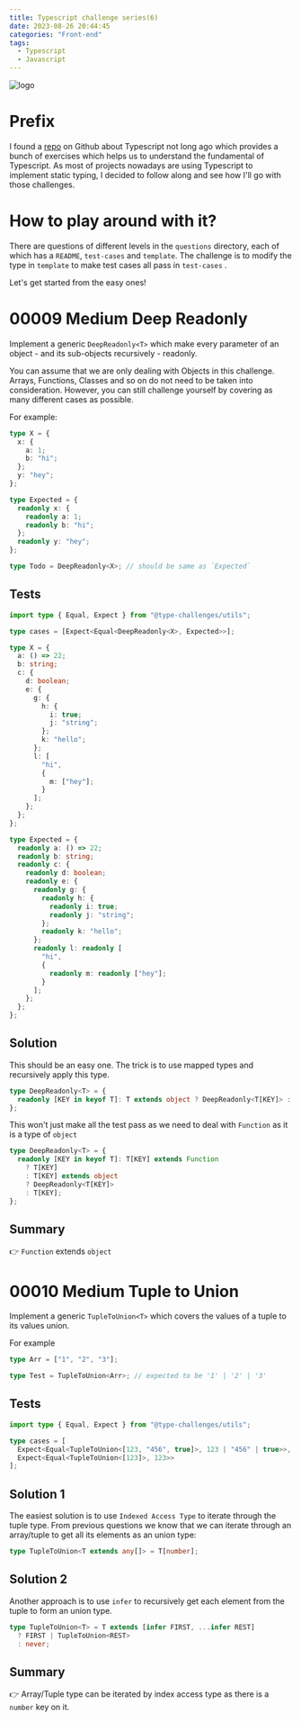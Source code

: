 ```yaml
---
title: Typescript challenge series(6)
date: 2023-08-26 20:44:45
categories: "Front-end"
tags:
  - Typescript
  - Javascript
---
```


![logo](https://tsch.js.org/logo.svg)

# Prefix

I found a [repo](https://github.com/type-challenges/type-challenges) on Github about Typescript not long ago which provides a bunch of exercises which helps us to understand the fundamental of Typescript. As most of projects nowadays are using Typescript to implement static typing, I decided to follow along and see how I'll go with those challenges.

# How to play around with it?

There are questions of different levels in the `questions` directory, each of which has a `README`, `test-cases` and `template`. The challenge is to modify the type in `template` to make test cases all pass in `test-cases` .

Let's get started from the easy ones!

# 00009 Medium Deep Readonly

Implement a generic `DeepReadonly<T>` which make every parameter of an object - and its sub-objects recursively - readonly.

You can assume that we are only dealing with Objects in this challenge. Arrays, Functions, Classes and so on do not need to be taken into consideration. However, you can still challenge yourself by covering as many different cases as possible.

For example:

```ts
type X = {
  x: {
    a: 1;
    b: "hi";
  };
  y: "hey";
};

type Expected = {
  readonly x: {
    readonly a: 1;
    readonly b: "hi";
  };
  readonly y: "hey";
};

type Todo = DeepReadonly<X>; // should be same as `Expected`
```

## Tests

```ts
import type { Equal, Expect } from "@type-challenges/utils";

type cases = [Expect<Equal<DeepReadonly<X>, Expected>>];

type X = {
  a: () => 22;
  b: string;
  c: {
    d: boolean;
    e: {
      g: {
        h: {
          i: true;
          j: "string";
        };
        k: "hello";
      };
      l: [
        "hi",
        {
          m: ["hey"];
        }
      ];
    };
  };
};

type Expected = {
  readonly a: () => 22;
  readonly b: string;
  readonly c: {
    readonly d: boolean;
    readonly e: {
      readonly g: {
        readonly h: {
          readonly i: true;
          readonly j: "string";
        };
        readonly k: "hello";
      };
      readonly l: readonly [
        "hi",
        {
          readonly m: readonly ["hey"];
        }
      ];
    };
  };
};
```

## Solution

This should be an easy one. The trick is to use mapped types and recursively apply this type.

```ts
type DeepReadonly<T> = {
  readonly [KEY in keyof T]: T extends object ? DeepReadonly<T[KEY]> : T[KEY];
};
```

This won't just make all the test pass as we need to deal with `Function` as it is a type of `object`

```ts
type DeepReadonly<T> = {
  readonly [KEY in keyof T]: T[KEY] extends Function
    ? T[KEY]
    : T[KEY] extends object
    ? DeepReadonly<T[KEY]>
    : T[KEY];
};
```

## Summary

👉 `Function` extends `object`

# 00010 Medium Tuple to Union

Implement a generic `TupleToUnion<T>` which covers the values of a tuple to its values union.

For example

```ts
type Arr = ["1", "2", "3"];

type Test = TupleToUnion<Arr>; // expected to be '1' | '2' | '3'
```

## Tests

```ts
import type { Equal, Expect } from "@type-challenges/utils";

type cases = [
  Expect<Equal<TupleToUnion<[123, "456", true]>, 123 | "456" | true>>,
  Expect<Equal<TupleToUnion<[123]>, 123>>
];
```

## Solution 1

The easiest solution is to use `Indexed Access Type` to iterate through the tuple type. From previous questions we know that we can iterate through an array/tuple to get all its elements as an union type:

```ts
type TupleToUnion<T extends any[]> = T[number];
```

## Solution 2

Another approach is to use `infer` to recursively get each element from the tuple to form an union type.

```ts
type TupleToUnion<T> = T extends [infer FIRST, ...infer REST]
  ? FIRST | TupleToUnion<REST>
  : never;
```

## Summary

👉 Array/Tuple type can be iterated by index access type as there is a `number` key on it.
